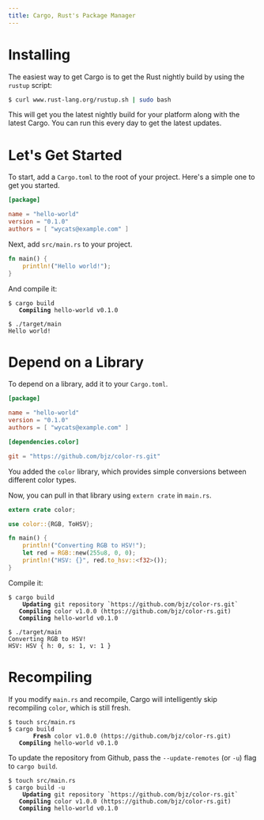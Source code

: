 ```yaml
---
title: Cargo, Rust's Package Manager
---
```


# Installing

The easiest way to get Cargo is to get the Rust nightly build by using
the `rustup` script:

```sh
$ curl www.rust-lang.org/rustup.sh | sudo bash
```

This will get you the latest nightly build for your platform along with
the latest Cargo. You can run this every day to get the latest updates.

# Let's Get Started

To start, add a `Cargo.toml` to the root of your project. Here's a
simple one to get you started.

```toml
[package]

name = "hello-world"
version = "0.1.0"
authors = [ "wycats@example.com" ]
```

Next, add `src/main.rs` to your project.

```rs
fn main() {
    println!("Hello world!");
}
```

And compile it:

<pre><code class="highlight"><span class="gp">$</span> cargo build
<span style="font-weight: bold"
class="s1">   Compiling</span> hello-world v0.1.0</code></pre>

```shell
$ ./target/main
Hello world!
```

# Depend on a Library

To depend on a library, add it to your `Cargo.toml`.

```toml
[package]

name = "hello-world"
version = "0.1.0"
authors = [ "wycats@example.com" ]

[dependencies.color]

git = "https://github.com/bjz/color-rs.git"
```

You added the `color` library, which provides simple conversions
between different color types.

Now, you can pull in that library using `extern crate` in
`main.rs`.

```rs
extern crate color;

use color::{RGB, ToHSV};

fn main() {
    println!("Converting RGB to HSV!");
    let red = RGB::new(255u8, 0, 0);
    println!("HSV: {}", red.to_hsv::<f32>());
}
```

Compile it:

<pre><code class="highlight"><span class="gp">$</span> cargo build
<span style="font-weight: bold" class="s1">    Updating</span> git repository `https://github.com/bjz/color-rs.git`
<span style="font-weight: bold" class="s1">   Compiling</span> color v1.0.0 (https://github.com/bjz/color-rs.git)
<span style="font-weight: bold" class="s1">   Compiling</span> hello-world v0.1.0</code></pre>

```shell
$ ./target/main
Converting RGB to HSV!
HSV: HSV { h: 0, s: 1, v: 1 }
```

# Recompiling

If you modify `main.rs` and recompile, Cargo will intelligently
skip recompiling `color`, which is still fresh.

<pre><code class="highlight"><span class="gp">$</span> touch src/main.rs
<span class="gp">$</span> cargo build
<span style="font-weight: bold" class="s1">       Fresh</span> color v1.0.0 (https://github.com/bjz/color-rs.git)
<span style="font-weight: bold" class="s1">   Compiling</span> hello-world v0.1.0</code></pre>

To update the repository from Github, pass the `--update-remotes` (or
`-u`) flag to `cargo build`.


<pre><code class="highlight"><span class="gp">$</span> touch src/main.rs
<span class="gp">$</span> cargo build -u
<span style="font-weight: bold" class="s1">    Updating</span> git repository `https://github.com/bjz/color-rs.git`
<span style="font-weight: bold" class="s1">   Compiling</span> color v1.0.0 (https://github.com/bjz/color-rs.git)
<span style="font-weight: bold" class="s1">   Compiling</span> hello-world v0.1.0</code></pre>
